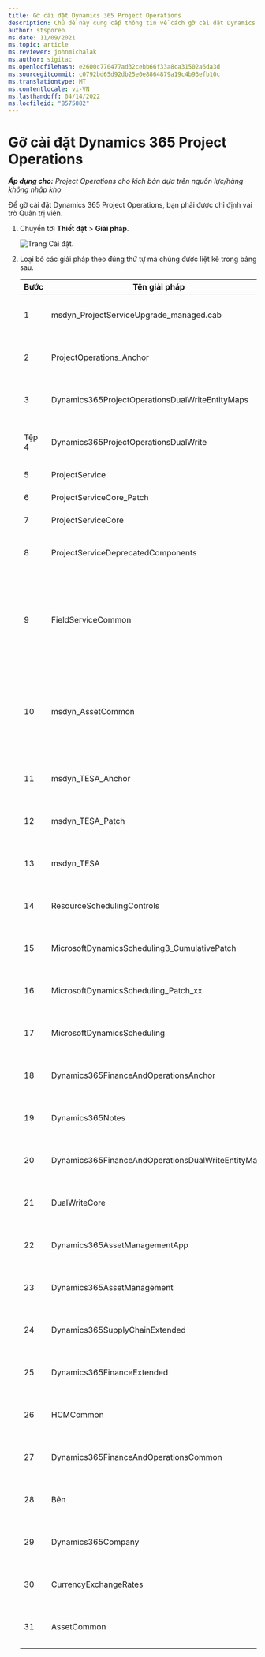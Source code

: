```yaml
---
title: Gỡ cài đặt Dynamics 365 Project Operations
description: Chủ đề này cung cấp thông tin về cách gỡ cài đặt Dynamics 365 Project Operations.
author: stsporen
ms.date: 11/09/2021
ms.topic: article
ms.reviewer: johnmichalak
ms.author: sigitac
ms.openlocfilehash: e2600c770477ad32cebb66f33a8ca31502a6da3d
ms.sourcegitcommit: c0792bd65d92db25e0e8864879a19c4b93efb10c
ms.translationtype: MT
ms.contentlocale: vi-VN
ms.lasthandoff: 04/14/2022
ms.locfileid: "8575882"
---
```

# <a name="uninstall-dynamics-365-project-operations"></a>Gỡ cài đặt Dynamics 365 Project Operations 

_**Áp dụng cho:** Project Operations cho kịch bản dựa trên nguồn lực/hàng không nhập kho_

Để gỡ cài đặt Dynamics 365 Project Operations, bạn phải được chỉ định vai trò Quản trị viên.

1. Chuyển tới **Thiết đặt** > **Giải pháp**.

    ![Trang Cài đặt.](./media/uninstall-proj-ops-solutions.png)
  
2. Loại bỏ các giải pháp theo đúng thứ tự mà chúng được liệt kê trong bảng sau. 

    | Bước | Tên giải pháp                                    | Ghi chú                                                                                         |
    |------|----------------------------------------------------|----------------------------------------------------------------------------------------------|
    | 1 | msdyn_ProjectServiceUpgrade_managed.cab            | Nếu không tìm thấy, hãy bỏ qua giải pháp này.                                                            |
    | 2 | ProjectOperations_Anchor                           | Nếu không tìm thấy, hãy bỏ qua giải pháp này.                                                            |
    | 3 | Dynamics365ProjectOperationsDualWriteEntityMaps    | Nếu không tìm thấy, hãy bỏ qua giải pháp này.                                                            |
    | Tệp 4 | Dynamics365ProjectOperationsDualWrite              | Nếu không tìm thấy, hãy bỏ qua giải pháp này.                                                            |
    | 5 | ProjectService                                     | Không có ghi chú bổ sung.                                                                         |
    | 6 | ProjectServiceCore_Patch                           | Không có ghi chú bổ sung.                                                                         |
    | 7 | ProjectServiceCore                                 | Không có ghi chú bổ sung.                                                                         |
    | 8 | ProjectServiceDeprecatedComponents                 | Nếu không tìm thấy, hãy bỏ qua giải pháp này.                                                            |
    | 9 | FieldServiceCommon                                 | Bắt buộc để ghi kép với Dynamics 365 Finance hoặc Dynamics 365 Supply Chain Management.   |
    | 10 | msdyn_AssetCommon                                  | Bắt buộc để ghi kép với Dynamics 365 Finance hoặc Dynamics 365 Supply Chain Management.   |
    | 11 | msdyn_TESA_Anchor                                  | Bắt buộc với Dynamics 365 Field Service.                                                     |
    | 12 | msdyn_TESA_Patch                                   | Bắt buộc với Dynamics 365 Field Service.                                                     |
    | 13 | msdyn_TESA                                         | Bắt buộc với Dynamics 365 Field Service.                                                     |
    | 14 | ResourceSchedulingControls                         | Bắt buộc với Dynamics 365 Field Service.                                                     |
    | 15 | MicrosoftDynamicsScheduling3_CumulativePatch       | Bắt buộc với Dynamics 365 Field Service.                                                     |
    | 16 | MicrosoftDynamicsScheduling_Patch_xx               | Bắt buộc với Dynamics 365 Field Service.                                                     |
    | 17 | MicrosoftDynamicsScheduling                        | Bắt buộc với Dynamics 365 Field Service.                                                     |
    | 18 | Dynamics365FinanceAndOperationsAnchor              | Nếu không tìm thấy, hãy bỏ qua giải pháp này.                                                            |
    | 19 | Dynamics365Notes                                   | Nếu không tìm thấy, hãy bỏ qua giải pháp này.                                                            |
    | 20 | Dynamics365FinanceAndOperationsDualWriteEntityMaps | Nếu không tìm thấy, hãy bỏ qua giải pháp này.                                                            |
    | 21 | DualWriteCore                                      | Nếu không tìm thấy, hãy bỏ qua giải pháp này.                                                            |
    | 22 | Dynamics365AssetManagementApp                      | Nếu không tìm thấy, hãy bỏ qua giải pháp này.                                                            |
    | 23 | Dynamics365AssetManagement                         | Nếu không tìm thấy, hãy bỏ qua giải pháp này.                                                            |
    | 24 | Dynamics365SupplyChainExtended                     | Nếu không tìm thấy, hãy bỏ qua giải pháp này.                                                            |
    | 25 | Dynamics365FinanceExtended                         | Nếu không tìm thấy, hãy bỏ qua giải pháp này.                                                            |
    | 26 | HCMCommon                                          | Nếu không tìm thấy, hãy bỏ qua giải pháp này.                                                            |
    | 27 | Dynamics365FinanceAndOperationsCommon              | Nếu không tìm thấy, hãy bỏ qua giải pháp này.                                                            |
    | 28 | Bên                                              | Nếu không tìm thấy, hãy bỏ qua giải pháp này.                                                            |
    | 29 | Dynamics365Company                                 | Nếu không tìm thấy, hãy bỏ qua giải pháp này.                                                            |
    | 30 | CurrencyExchangeRates                              | Nếu không tìm thấy, hãy bỏ qua giải pháp này.                                                            |
    | 31 | AssetCommon                                        | Nếu không tìm thấy, hãy bỏ qua giải pháp này.                                                            |
